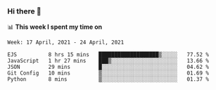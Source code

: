 ### Hi there 👋

📊 __This week I spent my time on__
<!--START_SECTION:waka-->
```text
Week: 17 April, 2021 - 24 April, 2021

EJS          8 hrs 15 mins   ███████████████████▒░░░░░   77.52 % 
JavaScript   1 hr 27 mins    ███▒░░░░░░░░░░░░░░░░░░░░░   13.66 % 
JSON         29 mins         █░░░░░░░░░░░░░░░░░░░░░░░░   04.62 % 
Git Config   10 mins         ▒░░░░░░░░░░░░░░░░░░░░░░░░   01.69 % 
Python       8 mins          ▒░░░░░░░░░░░░░░░░░░░░░░░░   01.37 % 
```
<!--END_SECTION:waka-->
<!--
**SREEHARI-M-S/SREEHARI-M-S** is a ✨ _special_ ✨ repository because its `README.md` (this file) appears on your GitHub profile.

Here are some ideas to get you started:

- 🔭 I’m currently working on ...
- 🌱 I’m currently learning ...
- 👯 I’m looking to collaborate on ...
- 🤔 I’m looking for help with ...
- 💬 Ask me about ...
- 📫 How to reach me: ...
- 😄 Pronouns: ...
- ⚡ Fun fact: ...
-->
